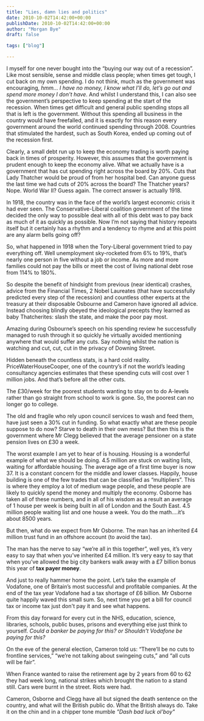 ```yaml
---
title: "Lies, damn lies and politics"
date: 2010-10-02T14:42:00+00:00
publishDate: 2010-10-02T14:42:00+00:00
author: "Morgan Bye"
draft: false

tags: ["blog"]

---
```


I myself for one never bought into the “buying our way out of a recession”. Like most sensible, sense and middle class people; when times get tough, I cut back on my own spending. I do not think, much as the government was encouraging, *hmm... I have no money, I know what I’ll do, let’s go out and spend more money I don't have*.  And whilst I understand this, I can also see the government’s perspective to keep spending at the start of the recession. When times get difficult and general public spending stops all that is left is the government. Without this spending all business in the country would have freefalled, and it is exactly for this reason every government around the world continued spending through 2008. Countries that stimulated the hardest, such as South Korea, ended up coming out of the recession first.

Clearly, a small debt run up to keep the economy trading is worth paying back in times of prosperity. However, this assumes that the government is prudent enough to keep the economy alive. What we actually have is a government that has cut spending right across the board by 20%. Cuts that Lady Thatcher would be proud of from her hospital bed. Can anyone guess the last time we had cuts of 20% across the board? The Thatcher years? Nope. World War II? Guess again. The correct answer is actually 1918.

In 1918, the country was in the face of the world’s largest economic crisis it had ever seen. The Conservative-Liberal coalition government of the time decided the only way to possible deal with all of this debt was to pay back as much of it as quickly as possible. Now I’m not saying that history repeats itself but it certainly has a rhythm and a tendency to rhyme and at this point are any alarm bells going off?

So, what happened in 1918 when the Tory-Liberal government tried to pay everything off. Well unemployment sky-rocketed from 6% to 19%, that’s nearly one person in five without a job or income. As more and more families could not pay the bills or meet the cost of living national debt rose from 114% to 180%.

So despite the benefit of hindsight from previous (near identical) crashes, advice from the Financial Times, 2 Nobel Laureates (that have successfully predicted every step of the recession) and countless other experts at the treasury at their disposable Osbourne and Cameron have ignored all advice.  Instead choosing blindly obeyed the ideological precepts they learned as baby Thatcherites: slash the state, and make the poor pay most.

Amazing during Osbourne’s speech on his spending review he successfully managed to rush through it so quickly he virtually avoided mentioning anywhere that would suffer any cuts. Say nothing whilst the nation is watching and cut, cut, cut in the privacy of Downing Street.

Hidden beneath the countless stats, is a hard cold reality. PriceWaterHouseCooper, one of the country’s if not the world’s leading consultancy agencies estimates that these spending cuts will cost over 1 million jobs. And that’s before all the other cuts.

The £30/week for the poorest students wanting to stay on to do A-levels rather than go straight from school to work is gone. So, the poorest can no longer go to college.

The old and fragile who rely upon council services to wash and feed them, have just seen a 30% cut in funding. So what exactly what are these people suppose to do now? Starve to death in their own mess? But then this is the government where Mr Clegg believed that the average pensioner on a state pension lives on £30 a week.

The worst example I am yet to hear of is housing. Housing is a wonderful example of what we should be doing. 4.5 million are stuck on waiting lists, waiting for affordable housing. The average age of a first time buyer is now 37. It is a constant concern for the middle and lower classes. Happily, house building is one of the few trades that can be classified as “multipliers”. This is where they employ a lot of medium wage people, and these people are likely to quickly spend the money and multiply the economy. Osborne has taken all of these numbers, and in all of his wisdom as a result an average of 1 house per week is being built in all of London and the South East. 4.5 million people waiting list and one house a week. You do the math….it’s about 8500 years.

But then, what do we expect from Mr Osborne. The man has an inherited £4 million trust fund in an offshore account (to avoid the tax).

The man has the nerve to say “we’re all in this together”, well yes, it’s very easy to say that when you’ve inherited £4 million. It’s very easy to say that when you’ve allowed the big city bankers walk away with a £7 billion bonus this year of **tax payer money**.

And just to really hammer home the point. Let’s take the example of Vodafone, one of Britain’s most successful and profitable companies. At the end of the tax year Vodafone had a tax shortage of £6 billion. Mr Osborne quite happily waved this small sum. So, next time you get a bill for council tax or income tax just don't pay it and see what happens.

From this day forward for every cut in the NHS, education, science, libraries, schools, public buses, prisons and everything else just think to yourself. *Could a banker be paying for this? or Shouldn't Vodafone be paying for this?*

On the eve of the general election, Cameron told us: “There’ll be no cuts to frontline services,” “we’re not talking about swingeing cuts,” and “all cuts will be fair”.

When France wanted to raise the retirement age by 2 years from 60 to 62 they had week long, national strikes which brought the nation to a stand still. Cars were burnt in the street. Riots were had.

Cameron, Osborne and Clegg have all but signed the death sentence on the country, and what will the British public do. What the British always do. Take it on the chin and in a chipper tone mumble *"Dash bad luck ol’boy"*
